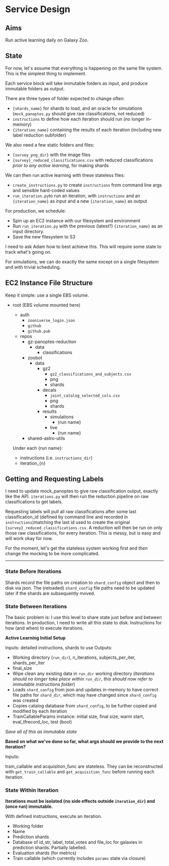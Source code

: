 # Service Design

## Aims

Run active learning daily on Galaxy Zoo.

## State

For now, let's assume that everything is happening on the same file system. This is the simplest thing to implement.

Each service block will take immutable folders as input, and produce immutable folders as output.

There are three types of folder expected to change often:
- `{shards_name}` for shards to load, and an oracle for simulations (`mock_panoptes.py` should give raw classifications, not reduced)
- `instructions` to define how each iteration should run (no longer in-memory)
- `{iteration_name}` containing the results of each iteration (including new label reduction subfolder)

We also need a few static folders and files:
- `{survey_png_dir}` with the image files
- `{survey}_reduced_classifications.csv` with reduced classifications *prior to any active learning*, for making shards

We can then run active learning with these stateless files:
- `create_instructions.py` to create `instructions` from command line args and sensible hard-coded values
- `run_iteration.py`to run an iteration, with `instructions` and an `{iteration_name}` as input and a new `{iteration_name}` as output

For production, we schedule:
- Spin up an EC2 instance with our filesystem and environment
- Run `run_iteration.py` with the previous (latest?) `{iteration_name}` as an input directory.
- Save the new filesystem to S3

I need to ask Adam how to best achieve this. 
This will require some state to track what's going on.

For simulations, we can do exactly the same except on a single filesystem and with trivial scheduling.

## EC2 Instance File Structure

Keep it simple: use a single EBS volume.

- root (EBS volume mounted here)
    - auth
        - `zooniverse_login.json`
        - `github`
        - `github.pub`
    - repos
        - gz-panoptes-reduction
            - data
                - classifications
        - zoobot
            - data
                - gz2
                    - `gz2_classifications_and_subjects.csv`
                    - png
                    - shards
                - decals
                    - `joint_catalog_selected_cols.csv`
                    - png
                    - shards
                - results
                    - simulations
                        - {run name}
                    - live
                        - {run name}
        - shared-astro-utils


    Under each {run name}:
    - instructions (i.e. `instructions_dir`)
    - iteration_{n}



## Getting and Requesting Labels

I need to update mock_panoptes to give raw classification output, exactly like the API. `iterations.py` will then run the reduction pipeline on raw classifications to get labels.

Requesting labels will pull all raw classifications after some last classification_id (defined by command line and recorded in `instructions`)matching the last id used to create the original `{survey}_reduced_classifications.csv`. A reduction will then be run on only those raw classifications, for every iteration. This is messy, but is easy and will work okay for now.

For the moment, let's get the stateless system working first and *then* change the mocking to be more complicated.


---

 
### State Before Iterations

Shards record the file paths on creation to `shard_config` object and then to disk via json. The (reloaded) `shard_config` file paths need to be updated later if the shards are subsequently moved.

### State Between Iterations

The basic problem is: I use this level to share state just before and between iterations. In production, I need to write all this state to disk.
Instructions for how (and when) to execute iterations.

**Active Learning Initial Setup**

Inputs: detailed instructions, shards to use
Outputs: 

- Working directory (`run_dir`), n_iterations, subjects_per_iter, shards_per_iter
- final_size
- Wipe clean any existing data in `run_dir` working directory (*Iterations should no longer take place within `run_dir`, this should now refer to immutable instructions folder*)
- Loads `shard_config` from json and updates in-memory to have correct file paths for `shard_dir`, which may have changed since `shard_config` was created
- Copies catalog database from `shard_config`, to be further copied and modified by each iteration
- TrainCallableParams instance: initial size, final size, warm start, eval_tfrecord_loc, test (bool)

*Save all of this as immutable state*

**Based on what we've done so far, what args should we provide to the next iteration?**

Inputs: 

train_callable and acquisition_func are stateless. 
They can be reconstructed with `get_train_callable` and `get_acquisition_func` before running each iteration.

### State Within Iteration

**Iterations must be isolated (no side effects outside `iteration_dir`) and (once run) immutable.**


With defined instructions, execute an iteration.
- Working folder
- Name
- Prediction shards
- Database of id_str, label, total_votes and file_loc for galaxies in prediction shards. Partially labelled.
- Evaluation shards (for metrics)
- Train callable (which currently includes `params` state via closure)

